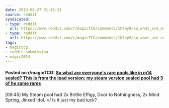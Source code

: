 ```yaml
---
date: 2013-06-27 01:45:21
source: reddit
syndicated:
- type: reddit
  url: https://www.reddit.com/r/magicTCG/comments/1h5ey8/so_what_are_everyones_rare_pools_like_in_m14/
- type: reddit
  url: https://www.reddit.com/r/magicTCG/comments/1h5ey8/so_what_are_everyones_rare_pools_like_in_m14/car0eai/
tags:
- magictcg
- reddit_submission
- magic2014
---
```


#### Posted on r/magicTCG: [So what are everyone's rare pools like in m14 sealed? This is from the ipad version; my steam version sealed pool had 3 of he same rares](https://reddit.com/r/magicTCG/comments/1h5ey8/so_what_are_everyones_rare_pools_like_in_m14/)

[09:45] My Steam pool had 2x Brittle Effigy, Door to Nothingness, 2x Mind Spring, Jinxed Idol. =/ Is it just my bad luck?